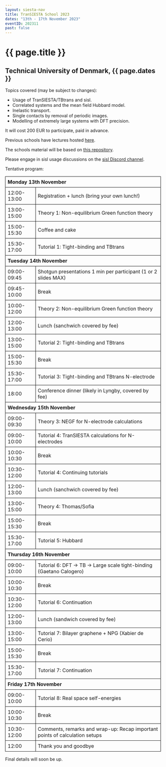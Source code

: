 ```yaml
---
layout: siesta-nav
title: TranSIESTA School 2023
dates: "13th - 17th November 2023"
eventID: 202311
past: false
---
```

# {{ page.title }}
## Technical University of Denmark, {{ page.dates }}

<style>
  table {
    margin-left:auto;
    margin-right:auto;
    text-align:left;
  }
  table, tr, td, th {
    border-collapse: collapse;
  }
  td, th {
    border:1px solid black;
  }
  th, td {
    padding:7px;
    text-align:left;
  }
  th.borderless {
    border-top:0px;
    border-left:0px;
  }
  a.tbd {
    color: red;
  }
</style>

Topics covered (may be subject to changes):

* Usage of TranSIESTA/TBtrans and sisl.
* Correlated systems and the mean field Hubbard model.
* Inelastic transport.
* Single contacts by removal of periodic images.
* Modelling of extremely large systems with DFT precision.

It will cost 200 EUR to participate, paid in advance.

Previous schools have lectures hosted [here](https://www.youtube.com/channel/UCyi1DHDq2RGnN-Vaigq5lTA/videos?view=0&sort=da&flow=grid).

The schools material will be based on [this repository](https://github.com/zerothi/ts-tbt-sisl-tutorial).

Please engage in sisl usage discussions on the [sisl Discord channel](https://discord.gg/5XnFXFdkv2).

Tentative program:

<table>

<tbody>
<tr><th COLSPAN="2"> Monday 13th November</th></tr>
<tr><td>12:00-13:00</td><td>Registration + lunch (bring your own lunch!)</td></tr>
<tr><td>13:00-15:00</td><td> Theory 1: Non-equilibrium Green function theory</td></tr>
<tr><td>15:00-15:30</td><td> Coffee and cake</td></tr>
<tr><td>15:30-17:00</td><td> Tutorial 1: Tight-binding and TBtrans</td></tr>

<tr><th COLSPAN="2"> Tuesday 14th November</th></tr>
<tr><td>09:00-09:45</td><td> Shotgun presentations 1 min per participant (1 or 2 slides MAX)</td></tr>
<tr><td>09:45-10:00</td><td> Break</td></tr>
<tr><td>10:00-12:00</td><td> Theory 2: Non-equilibrium Green function theory</td></tr>
<tr><td>12:00-13:00</td><td> Lunch (sanchwich covered by fee)</td></tr>
<tr><td>13:00-15:00</td><td> Tutorial 2: Tight-binding and TBtrans</td></tr>
<tr><td>15:00-15:30</td><td> Break</td></tr>
<tr><td>15:30-17:00</td><td> Tutorial 3: Tight-binding and TBtrans N-electrode</td></tr>
<tr><td>18:00</td><td> Conference dinner (likely in Lyngby, covered by fee)</td></tr>

<tr><th COLSPAN="2"> Wednesday 15th November</th></tr>
<tr><td>09:00-09:30</td><td> Theory 3: NEGF for N-electrode calculations</td></tr>
<tr><td>09:00-10:00</td><td> Tutorial 4: TranSIESTA calculations for N-electrodes</td></tr>
<tr><td>10:00-10:30</td><td> Break</td></tr>
<tr><td>10:30-12:00</td><td> Tutorial 4: Continuing tutorials</td></tr>
<tr><td>12:00-13:00</td><td> Lunch (sanchwich covered by fee)</td></tr>
<tr><td>13:00-15:00</td><td> Theory 4: Thomas/Sofia</td></tr>
<tr><td>15:00-15:30</td><td> Break</td></tr>
<tr><td>15:30-17:00</td><td> Tutorial 5: Hubbard</td></tr>

<tr><th COLSPAN="2"> Thursday 16th November</th></tr>
<tr><td>09:00-10:00</td><td>Tutorial 6: DFT -> TB -> Large scale tight-binding (Gaetano Calogero)</td></tr>
<tr><td>10:00-10:30</td><td>Break</td></tr>
<tr><td>10:30-12:00</td><td>Tutorial 6: Continuation</td></tr>
<tr><td>12:00-13:00</td><td>Lunch (sandwich covered by fee)</td></tr>
<tr><td>13:00-15:00</td><td>Tutorial 7: Bilayer graphene + NPG (Xabier de Cerio)</td></tr>
<tr><td>15:00-15:30</td><td>Break</td></tr>
<tr><td>15:30-17:00</td><td>Tutorial 7: Continuation</td></tr>

<tr><th COLSPAN="2"> Friday 17th November</th></tr>
<tr><td>09:00-10:00</td><td>Tutorial 8: Real space self-energies</td></tr>
<tr><td>10:00-10:30</td><td>Break</td></tr>
<tr><td>10:30-12:00</td><td>Comments, remarks and wrap-up: Recap important points of calculation setups</td></tr>
<tr><td>12:00</td><td>Thank you and goodbye</td></tr>
</tbody>
</table>

Final details will soon be up.
